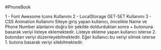 #PhoneBook

1 - Font Awesome Icons Kullanımı
2 - LocalStorage GET-SET Kullanımı
3 - CSS Animation Kullanımı
Siteye giriş yapan kullanıcı, öncelikle Name ve Phone Number alanlarını doğru bir şekilde doldurduktan sonra + butonuna basarak veriyi listeye eklemektedir. Listeye ekleme yapan kullanıcı isterse 2. butondan veriyi düzenleyebilmektedir. Eğer kullanıcı bu veriyi silmek isterse 1. butona basarak veriyi silebilmektedir.
